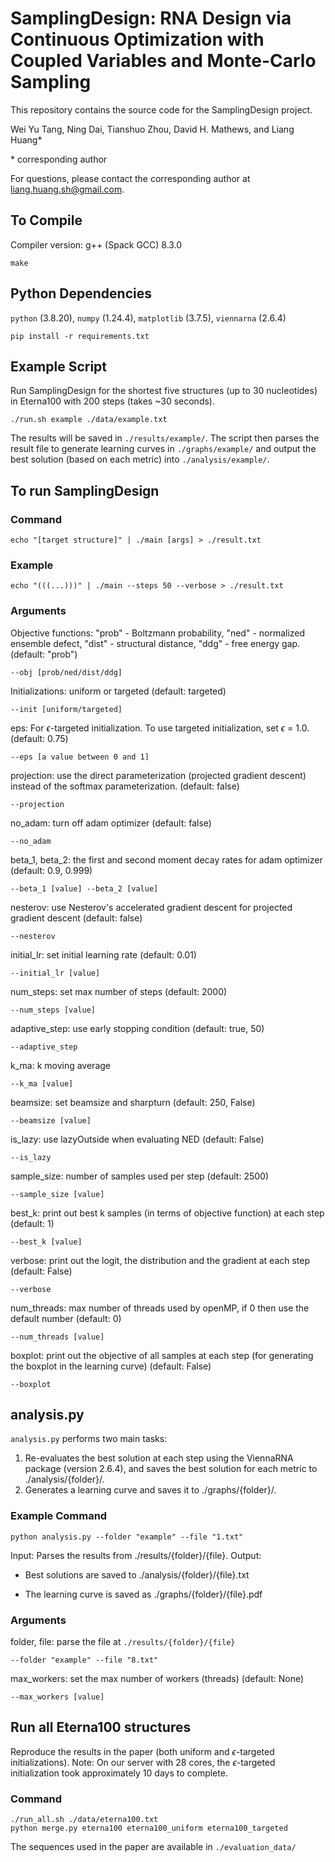 # SamplingDesign: RNA Design via Continuous Optimization with Coupled Variables and Monte-Carlo Sampling

This repository contains the source code for the SamplingDesign project.

Wei Yu Tang, Ning Dai, Tianshuo Zhou, David H. Mathews, and Liang Huang*

\* corresponding author

For questions, please contact the corresponding author at liang.huang.sh@gmail.com.

## To Compile
Compiler version: g++ (Spack GCC) 8.3.0
```
make
```


## Python Dependencies
`python` (3.8.20), `numpy` (1.24.4), `matplotlib` (3.7.5), `viennarna` (2.6.4)
```
pip install -r requirements.txt
```

## Example Script
Run SamplingDesign for the shortest five structures (up to 30 nucleotides) in Eterna100 with 200 steps (takes ~30 seconds).
```
./run.sh example ./data/example.txt
```

The results will be saved in `./results/example/`. The script then parses the result file to generate learning curves in `./graphs/example/` and output the best solution (based on each metric) into `./analysis/example/`.

## To run SamplingDesign
### Command
```
echo "[target structure]" | ./main [args] > ./result.txt
```
### Example
```
echo "(((...)))" | ./main --steps 50 --verbose > ./result.txt
```

### Arguments

Objective functions: "prob" - Boltzmann probability, "ned" - normalized ensemble defect, "dist" - structural distance, "ddg" - free energy gap. (default: "prob")
```
--obj [prob/ned/dist/ddg]
```

Initializations: uniform or targeted (default: targeted)
```
--init [uniform/targeted]
```

eps: For $\epsilon$-targeted initialization. To use targeted initialization, set $\epsilon$ = 1.0.  (default: 0.75)
```
--eps [a value between 0 and 1]
```

projection: use the direct parameterization (projected gradient descent) instead of the softmax parameterization. (default: false)
```
--projection
```

no_adam: turn off adam optimizer (default: false)
```
--no_adam
```

beta_1, beta_2: the first and second moment decay rates for adam optimizer (default: 0.9, 0.999)
```
--beta_1 [value] --beta_2 [value]
```

nesterov: use Nesterov's accelerated gradient descent for projected gradient descent (default: false)
```
--nesterov
```

initial_lr: set initial learning rate (default: 0.01)
```
--initial_lr [value]
```

<!-- lr_decay, lr_decay_rate: use learning rate decay (default: false, 0.96)
```
--lr_decay --lr_decay_rate [value]
```

adaptive_lr, k_ma_lr: use adaptive learning rate decay (default: false, 10)
```
--adaptive_lr --k_ma_lr [value]
``` -->

num_steps: set max number of steps (default: 2000)
```
--num_steps [value]
```

adaptive_step: use early stopping condition (default: true, 50)
```
--adaptive_step
```

k_ma: k moving average
```
--k_ma [value]
```

beamsize: set beamsize and sharpturn (default: 250, False)
```
--beamsize [value]
```

is_lazy: use lazyOutside when evaluating NED (default: False)
```
--is_lazy
```

sample_size: number of samples used per step (default: 2500)
```
--sample_size [value] 
```

best_k: print out best k samples (in terms of objective function) at each step (default: 1)
```
--best_k [value]
```

<!-- no_mismatch, no_trimismatch: turn off coupling variables for mismatch and trimismatch (default: False, False)
```
--no_mismatch, --no_trimismatch
``` -->

verbose: print out the logit, the distribution and the gradient at each step (default: False)
```
--verbose
```
<!-- 
seed: random seed (default: 42)
```
--seed [value]
``` -->

num_threads: max number of threads used by openMP, if 0 then use the default number (default: 0)
```
--num_threads [value]
```

boxplot: print out the objective of all samples at each step (for generating the boxplot in the learning curve) (default: False)
```
--boxplot
```



## analysis.py
`analysis.py` performs two main tasks:
1. Re-evaluates the best solution at each step using the ViennaRNA package (version 2.6.4), and saves the best solution for each metric to ./analysis/{folder}/.
2. Generates a learning curve and saves it to ./graphs/{folder}/.

### Example Command
```
python analysis.py --folder "example" --file "1.txt"
```
Input: Parses the results from ./results/{folder}/{file}.
Output:

- Best solutions are saved to ./analysis/{folder}/{file}.txt

- The learning curve is saved as ./graphs/{folder}/{file}.pdf

### Arguments
folder, file: parse the file at `./results/{folder}/{file}`
```
--folder "example" --file "8.txt"
```

max_workers: set the max number of workers (threads) (default: None)
```
--max_workers [value]
```
<!-- 
no_eval_seq: produce learning curve only (default: False)
```
--no_eval_seq
```

no_graph: re-evaluate all sequences only (default: False)
```
--no_graph
``` -->

## Run all Eterna100 structures
Reproduce the results in the paper (both uniform and $\epsilon$-targeted initializations). Note: On our server with 28 cores, the $\epsilon$-targeted initialization took approximately 10 days to complete.

### Command
```
./run_all.sh ./data/eterna100.txt
python merge.py eterna100 eterna100_uniform eterna100_targeted
```
The sequences used in the paper are available in `./evaluation_data/`